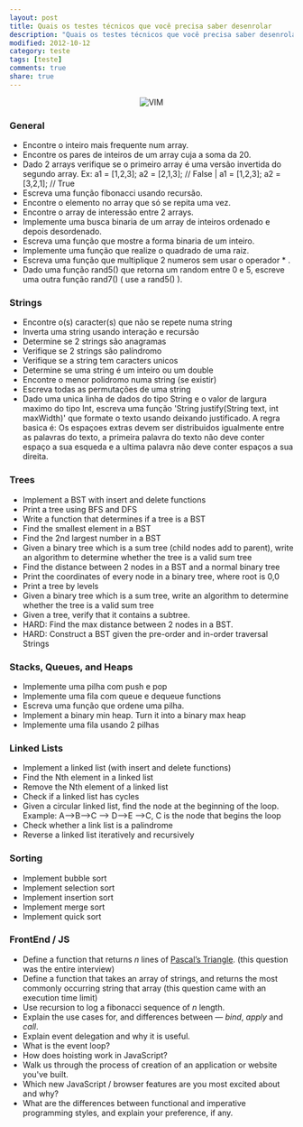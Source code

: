 ```yaml
---
layout: post
title: Quais os testes técnicos que você precisa saber desenrolar
description: "Quais os testes técnicos que você precisa saber desenrolar"
modified: 2012-10-12
category: teste
tags: [teste]
comments: true
share: true
---
```


<p style="text-align: center;">
  <img src="{{site.baseurl}}/img/posts/vim3.gif" alt="VIM">
</p>


### General

- Encontre o inteiro mais frequente num array.
- Encontre os pares de inteiros de um array cuja a soma da 20.
- Dado 2 arrays verifique se o primeiro array é uma versão invertida do segundo array. Ex: a1 = [1,2,3]; a2 = [2,1,3]; // False | a1 = [1,2,3]; a2 = [3,2,1]; // True
- Escreva uma função fibonacci usando recursão.
- Encontre o elemento no array que só se repita uma vez.
- Encontre o array de interessão entre 2 arrays.
- Implemente uma busca binaria de um array de inteiros ordenado e depois desordenado.
- Escreva uma função que mostre a forma binaria de um inteiro.
- Implemente uma função que realize o quadrado de uma raiz.
- Escreva uma função que multiplique 2 numeros sem usar o operador * .
- Dado uma função rand5() que retorna um random entre 0 e 5, escreve uma outra função rand7() ( use a rand5() ).


### Strings

- Encontre o(s) caracter(s) que não se repete numa string
- Inverta uma string usando interação e recursão
- Determine se 2 strings são anagramas
- Verifique se 2 strings são palíndromo
- Verifique se a string tem caracters unicos
- Determine se uma string é um inteiro ou um double
- Encontre o menor polidromo numa string (se existir)
- Escreva todas as permutações de uma string
- Dado uma unica linha de dados do tipo String e o valor de largura maximo do tipo Int, escreva uma função 'String justify(String text, int maxWidth)' que formate o texto usando deixando justificado. A regra basica é: Os espaçoes extras devem ser distribuidos igualmente entre as palavras do texto, a primeira palavra do texto não deve conter espaço a sua esqueda e a ultima palavra não deve conter espaços a sua direita.

### Trees

- Implement a BST with insert and delete functions
- Print a tree using BFS and DFS
- Write a function that determines if a tree is a BST
- Find the smallest element in a BST
- Find the 2nd largest number in a BST
- Given a binary tree which is a sum tree (child nodes add to parent), write an algorithm to determine whether the tree is a valid sum tree
- Find the distance between 2 nodes in a BST and a normal binary tree
- Print the coordinates of every node in a binary tree, where root is 0,0
- Print a tree by levels
- Given a binary tree which is a sum tree, write an algorithm to determine whether the tree is a valid sum tree
- Given a tree, verify that it contains a subtree.
- HARD: Find the max distance between 2 nodes in a BST.
- HARD: Construct a BST given the pre-order and in-order traversal Strings


### Stacks, Queues, and Heaps

- Implemente uma pilha com push e pop
- Implemente uma fila com queue e dequeue functions
- Escreva uma função que ordene uma pilha.
- Implement a binary min heap. Turn it into a binary max heap
- Implemente uma fila usando 2 pilhas

### Linked Lists

- Implement a linked list (with insert and delete functions)
- Find the Nth element in a linked list
- Remove the Nth element of a linked list
- Check if a linked list has cycles
- Given a circular linked list, find the node at the beginning of the loop. Example: A--&gt;B--&gt;C --&gt; D--&gt;E --&gt;C, C is the node that begins the loop
- Check whether a link list is a palindrome
- Reverse a linked list iteratively and recursively

### Sorting

- Implement bubble sort
- Implement selection sort
- Implement insertion sort
- Implement merge sort
- Implement quick sort


### FrontEnd / JS

- Define a function that returns <em>n</em> lines of <a href="https://en.wikipedia.org/wiki/Pascal%27s_triangle">Pascal’s Triangle</a>. (this question was the entire interview)
- Define a function that takes an array of strings, and returns the most commonly occurring string that array (this question came with an execution time limit)
- Use recursion to log a fibonacci sequence of <em>n</em> length.
- Explain the use cases for, and differences between — <em>bind</em>, <em>apply</em> and <em>call</em>.
- Explain event delegation and why it is useful.
- What is the event loop?
- How does hoisting work in JavaScript?
- Walk us through the process of creation of an application or website you've built.
- Which new JavaScript / browser features are you most excited about and why?
- What are the differences between functional and imperative programming styles, and explain your preference, if any.
